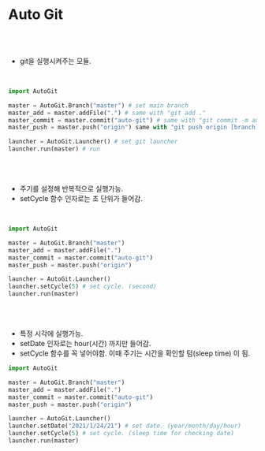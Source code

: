 <h1>Auto Git</h1>

<br/>
<br/>

- git을 실행시켜주는 모듈.

<br/>

```python
import AutoGit

master = AutoGit.Branch("master") # set main branch
master_add = master.addFile(".") # same with "git add ."
master_commit = master.commit("auto-git") # same with "git commit -m auto-git"
master_push = master.push("origin") same with "git push origin [branch]"

launcher = AutoGit.Launcher() # set git launcher
launcher.run(master) # run
```

<br/>
<br/>

- 주기를 설정해 반복적으로 실행가능.
- setCycle 함수 인자로는 초 단위가 들어감.

<br/>

```python
import AutoGit

master = AutoGit.Branch("master")
master_add = master.addFile(".")
master_commit = master.commit("auto-git")
master_push = master.push("origin")

launcher = AutoGit.Launcher()
launcher.setCycle(5) # set cycle. (second)
launcher.run(master)
```

<br/>
<br/>

- 특정 시각에 실행가능.
- setDate 인자로는 hour(시간) 까지만 들어감.
- setCycle 함수를 꼭 넣어야함. 이때 주기는 시간을 확인할 텀(sleep time) 이 됨.

```python
import AutoGit

master = AutoGit.Branch("master")
master_add = master.addFile(".")
master_commit = master.commit("auto-git")
master_push = master.push("origin")

launcher = AutoGit.Launcher()
launcher.setDate("2021/1/24/21") # set date. (year/month/day/hour)
launcher.setCycle(5) # set cycle. (sleep time for checking date)
launcher.run(master)
```

